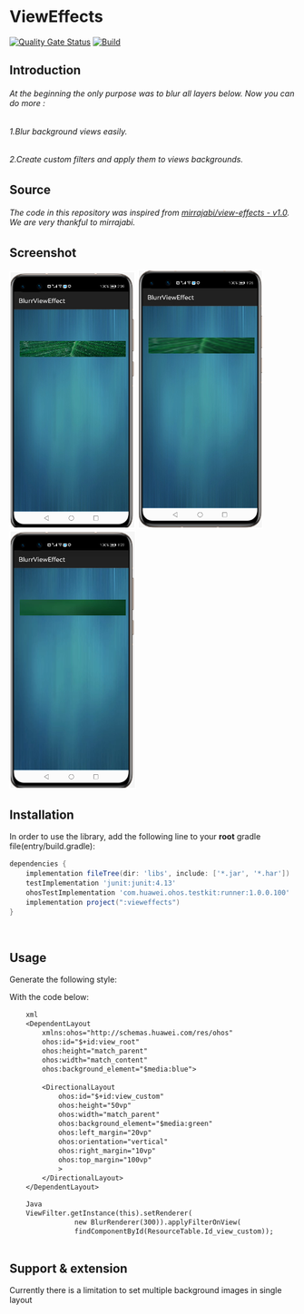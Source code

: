 # ViewEffects
[![Quality Gate Status](https://sonarcloud.io/api/project_badges/measure?project=applibgroup_SpannableTextView&metric=alert_status)](https://sonarcloud.io/dashboard?id=applibgroup_SpannableTextView)
[![Build](https://github.com/applibgroup/SpannableTextView/actions/workflows/main.yml/badge.svg)](https://github.com/applibgroup/SpannableTextView/actions/workflows/main.yml)
 
## Introduction
 
###### At the beginning the only purpose was to blur all layers below. Now you can do more :
###### 1.Blur background views easily.
###### 2.Create custom filters and apply them to views backgrounds.

## Source
 
###### The code in this repository was inspired from [mirrajabi/view-effects - v1.0](https://github.com/mirrajabi/view-effects). We are very thankful to mirrajabi.

## Screenshot

 ![Continuous, Discrete, Custom Java layout](Images/with5Per.png) 
 ![Continuous, Discrete, Custom Java layout](Images/with30Per.png)
 ![Continuous, Discrete, Custom Java layout](Images/with300Per.png)


## Installation

In order to use the library, add the following line to your **root** gradle file(entry/build.gradle):

```groovy
dependencies {
    implementation fileTree(dir: 'libs', include: ['*.jar', '*.har'])
    testImplementation 'junit:junit:4.13'
    ohosTestImplementation 'com.huawei.ohos.testkit:runner:1.0.0.100'
    implementation project(":vieweffects")
}
```
​
## Usage

Generate the following style:

With the code below:
```
    xml
    <DependentLayout
        xmlns:ohos="http://schemas.huawei.com/res/ohos"
        ohos:id="$+id:view_root"
        ohos:height="match_parent"
        ohos:width="match_content"
        ohos:background_element="$media:blue">
    
        <DirectionalLayout
            ohos:id="$+id:view_custom"
            ohos:height="50vp"
            ohos:width="match_parent"
            ohos:background_element="$media:green"
            ohos:left_margin="20vp"
            ohos:orientation="vertical"
            ohos:right_margin="10vp"
            ohos:top_margin="100vp"
            >
        </DirectionalLayout>    
    </DependentLayout>  
```
```
    Java
    ViewFilter.getInstance(this).setRenderer(
                new BlurRenderer(300)).applyFilterOnView(
                findComponentById(ResourceTable.Id_view_custom));
  
```
## Support & extension

Currently there is a limitation to set multiple background images in single layout